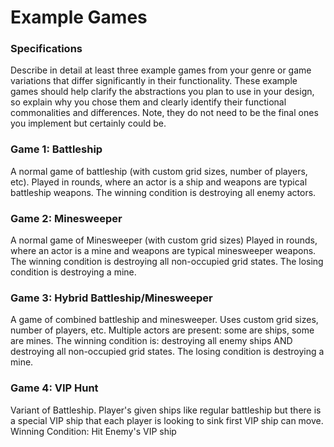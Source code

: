 # Example Games

### Specifications

Describe in detail at least three example games from your genre or game variations that differ significantly in their functionality. These example games should help clarify the abstractions you plan to use in your design, so explain why you chose them and clearly identify their functional commonalities and differences. Note, they do not need to be the final ones you implement but certainly could be.

### Game 1: Battleship
A normal game of battleship (with custom grid sizes, number of players, etc). 
Played in rounds, where an actor is a ship and weapons are typical battleship weapons. 
The winning condition is destroying all enemy actors. 

### Game 2: Minesweeper
A normal game of Minesweeper (with custom grid sizes)
Played in rounds, where an actor is a mine and weapons are typical minesweeper weapons. 
The winning condition is destroying all non-occupied grid states. 
The losing condition is destroying a mine. 

### Game 3: Hybrid Battleship/Minesweeper
A game of combined battleship and minesweeper. 
Uses custom grid sizes, number of players, etc. 
Multiple actors are present: some are ships, some are mines. 
The winning condition is: destroying all enemy ships AND destroying all non-occupied grid states. 
The losing condition is destroying a mine. 

### Game 4: VIP Hunt
Variant of Battleship.
Player's given ships like regular battleship but there is a special VIP ship that each player is looking to sink first
VIP ship can move.
Winning Condition: Hit Enemy's VIP ship

